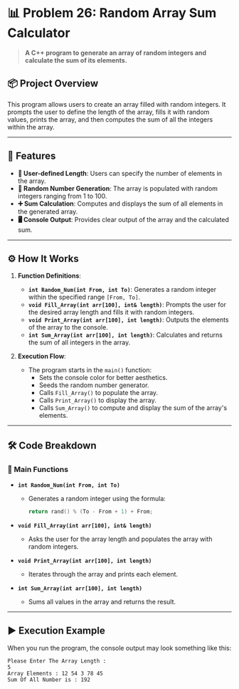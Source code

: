 # 📊 Problem 26: Random Array Sum Calculator

> **A C++ program to generate an array of random integers and calculate the sum of its elements.**

## 📦 Project Overview
This program allows users to create an array filled with random integers. It prompts the user to define the length of the array, fills it with random values, prints the array, and then computes the sum of all the integers within the array.

---

## 🌟 Features
- **🔢 User-defined Length**: Users can specify the number of elements in the array.
- **🎲 Random Number Generation**: The array is populated with random integers ranging from 1 to 100.
- **➕ Sum Calculation**: Computes and displays the sum of all elements in the generated array.
- **🖥️ Console Output**: Provides clear output of the array and the calculated sum.

---

## ⚙️ How It Works
1. **Function Definitions**:
   - **`int Random_Num(int From, int To)`**: Generates a random integer within the specified range `[From, To]`.
   - **`void Fill_Array(int arr[100], int& length)`**: Prompts the user for the desired array length and fills it with random integers.
   - **`void Print_Array(int arr[100], int length)`**: Outputs the elements of the array to the console.
   - **`int Sum_Array(int arr[100], int length)`**: Calculates and returns the sum of all integers in the array.

2. **Execution Flow**:
   - The program starts in the `main()` function:
     - Sets the console color for better aesthetics.
     - Seeds the random number generator.
     - Calls `Fill_Array()` to populate the array.
     - Calls `Print_Array()` to display the array.
     - Calls `Sum_Array()` to compute and display the sum of the array's elements.

---

## 🛠️ Code Breakdown
### 🔹 Main Functions
- **`int Random_Num(int From, int To)`**
  - Generates a random integer using the formula:
    ```cpp
    return rand() % (To - From + 1) + From;
    ```

- **`void Fill_Array(int arr[100], int& length)`**
  - Asks the user for the array length and populates the array with random integers.

- **`void Print_Array(int arr[100], int length)`**
  - Iterates through the array and prints each element.

- **`int Sum_Array(int arr[100], int length)`**
  - Sums all values in the array and returns the result.

---

## ▶️ Execution Example
When you run the program, the console output may look something like this:

```plaintext
Please Enter The Array Length : 
5
Array Elements : 12 54 3 78 45 
Sum Of All Number is : 192
